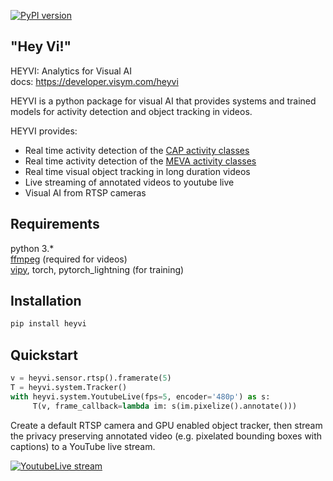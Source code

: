 [![PyPI version](https://badge.fury.io/py/heyvi.svg)](https://badge.fury.io/py/heyvi)

\"Hey Vi!\"
-------------------

HEYVI: Analytics for Visual AI    
docs: https://developer.visym.com/heyvi

HEYVI is a python package for visual AI that provides systems and trained models for activity detection and object tracking in videos.

HEYVI provides:  

* Real time activity detection of the [CAP activity classes](https://visym.github.io/cap)
* Real time activity detection of the [MEVA activity classes](https://mevadata.org)
* Real time visual object tracking in long duration videos
* Live streaming of annotated videos to youtube live
* Visual AI from RTSP cameras


Requirements
-------------------
python 3.*    
[ffmpeg](https://ffmpeg.org/download.html) (required for videos)    
[vipy](https://github.com/visym/vipy), torch, pytorch_lightning (for training)    


Installation
-------------------

```python
pip install heyvi
```


Quickstart
-------------------
```python
v = heyvi.sensor.rtsp().framerate(5)
T = heyvi.system.Tracker()
with heyvi.system.YoutubeLive(fps=5, encoder='480p') as s:
     T(v, frame_callback=lambda im: s(im.pixelize().annotate()))
```

Create a default RTSP camera and GPU enabled object tracker, then stream the privacy preserving annotated video (e.g. pixelated bounding boxes with captions) to a YouTube live stream.


[![YoutubeLive stream](https://img.youtube.com/vi/rMuuRpBCaVU/maxresdefault.jpg)](https://youtu.be/rMuuRpBCaVU)








